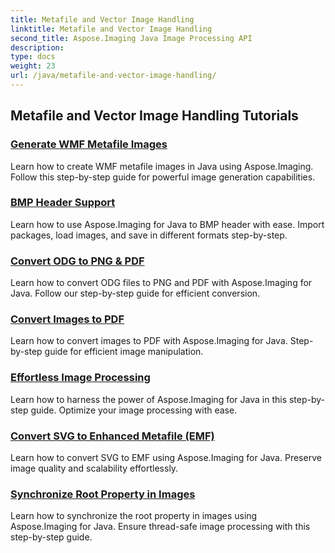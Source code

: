 ```yaml
---
title: Metafile and Vector Image Handling
linktitle: Metafile and Vector Image Handling
second_title: Aspose.Imaging Java Image Processing API
description: 
type: docs
weight: 23
url: /java/metafile-and-vector-image-handling/
---
```


## Metafile and Vector Image Handling Tutorials
### [Generate WMF Metafile Images](./generate-wmf-metafile-images/)
Learn how to create WMF metafile images in Java using Aspose.Imaging. Follow this step-by-step guide for powerful image generation capabilities.
### [BMP Header Support](./bmp-header-support/)
Learn how to use Aspose.Imaging for Java to BMP header with ease. Import packages, load images, and save in different formats step-by-step.
### [Convert ODG to PNG & PDF](./odg-file-format-support/)
Learn how to convert ODG files to PNG and PDF with Aspose.Imaging for Java. Follow our step-by-step guide for efficient conversion.
### [Convert Images to PDF](./pdf-dpi-settings-configuration/)
Learn how to convert images to PDF with Aspose.Imaging for Java. Step-by-step guide for efficient image manipulation.
### [Effortless Image Processing](./otg-file-format-support/)
Learn how to harness the power of Aspose.Imaging for Java in this step-by-step guide. Optimize your image processing with ease.
### [Convert SVG to Enhanced Metafile (EMF)](./convert-svg-to-enhanced-metafile/)
Learn how to convert SVG to EMF using Aspose.Imaging for Java. Preserve image quality and scalability effortlessly.
### [Synchronize Root Property in Images](./synchronize-root-property-in-images/)
Learn how to synchronize the root property in images using Aspose.Imaging for Java. Ensure thread-safe image processing with this step-by-step guide.